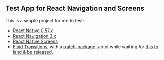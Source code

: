 ## Test App for React Navigation and Screens

This is a simple project for me to test:

- [React Native 0.57.x](https://github.com/facebook/react-native/tree/0.57-stable)
- [React Navigation 3.x](https://github.com/react-navigation/react-navigation)
- [React Native Screens](https://github.com/kmagiera/react-native-screens)
- [Fluid Transitions](https://github.com/fram-x/FluidTransitions), with a [patch-package](https://github.com/ds300/patch-package) script while waiting for [this to land & be released](https://github.com/fram-x/FluidTransitions/pull/128).
